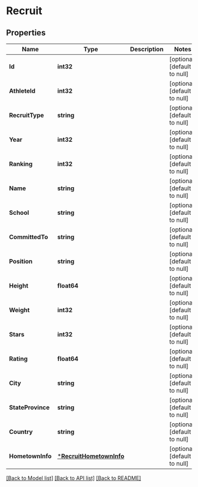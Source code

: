 # Recruit

## Properties
Name | Type | Description | Notes
------------ | ------------- | ------------- | -------------
**Id** | **int32** |  | [optional] [default to null]
**AthleteId** | **int32** |  | [optional] [default to null]
**RecruitType** | **string** |  | [optional] [default to null]
**Year** | **int32** |  | [optional] [default to null]
**Ranking** | **int32** |  | [optional] [default to null]
**Name** | **string** |  | [optional] [default to null]
**School** | **string** |  | [optional] [default to null]
**CommittedTo** | **string** |  | [optional] [default to null]
**Position** | **string** |  | [optional] [default to null]
**Height** | **float64** |  | [optional] [default to null]
**Weight** | **int32** |  | [optional] [default to null]
**Stars** | **int32** |  | [optional] [default to null]
**Rating** | **float64** |  | [optional] [default to null]
**City** | **string** |  | [optional] [default to null]
**StateProvince** | **string** |  | [optional] [default to null]
**Country** | **string** |  | [optional] [default to null]
**HometownInfo** | [***RecruitHometownInfo**](Recruit_hometownInfo.md) |  | [optional] [default to null]

[[Back to Model list]](../README.md#documentation-for-models) [[Back to API list]](../README.md#documentation-for-api-endpoints) [[Back to README]](../README.md)

